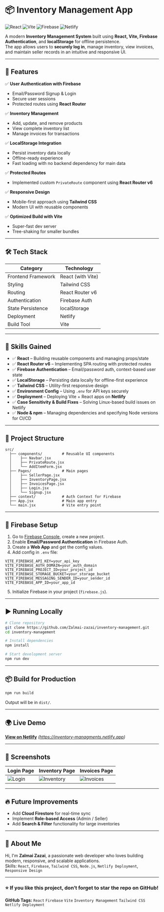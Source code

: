 # 📦 Inventory Management App

![React](https://img.shields.io/badge/React-18-blue?logo=react)
![Vite](https://img.shields.io/badge/Vite-Build-orange?logo=vite)
![Firebase](https://img.shields.io/badge/Firebase-Auth-yellow?logo=firebase)
![Netlify](https://img.shields.io/badge/Deployed-Netlify-brightgreen?logo=netlify)

A modern **Inventory Management System** built using **React, Vite, Firebase Authentication**, and **localStorage** for offline persistence.  
The app allows users to **securely log in**, manage inventory, view invoices, and maintain seller records in an intuitive and responsive UI.

---

## 🚀 Features

✅ **User Authentication with Firebase**

- Email/Password Signup & Login
- Secure user sessions
- Protected routes using **React Router**

✅ **Inventory Management**

- Add, update, and remove products
- View complete inventory list
- Manage invoices for transactions

✅ **LocalStorage Integration**

- Persist inventory data locally
- Offline-ready experience
- Fast loading with no backend dependency for main data

✅ **Protected Routes**

- Implemented custom `PrivateRoute` component using **React Router v6**

✅ **Responsive Design**

- Mobile-first approach using **Tailwind CSS**
- Modern UI with reusable components

✅ **Optimized Build with Vite**

- Super-fast dev server
- Tree-shaking for smaller bundles

---

## 🛠️ Tech Stack

| **Category**       | **Technology**    |
| ------------------ | ----------------- |
| Frontend Framework | React (with Vite) |
| Styling            | Tailwind CSS      |
| Routing            | React Router v6   |
| Authentication     | Firebase Auth     |
| State Persistence  | localStorage      |
| Deployment         | Netlify           |
| Build Tool         | Vite              |

---

## 🧠 Skills Gained

- ✅ **React** – Building reusable components and managing props/state
- ✅ **React Router v6** – Implementing SPA routing with protected routes
- ✅ **Firebase Authentication** – Email/password auth, context-based user state
- ✅ **LocalStorage** – Persisting data locally for offline-first experience
- ✅ **Tailwind CSS** – Utility-first responsive design
- ✅ **Environment Config** – Using `.env` for API keys securely
- ✅ **Deployment** – Deploying Vite + React apps on **Netlify**
- ✅ **Case Sensitivity & Build Fixes** – Solving Linux-based build issues on Netlify
- ✅ **Node & npm** – Managing dependencies and specifying Node versions for CI/CD

---

## 📂 Project Structure

```
src/
  ├── components/         # Reusable UI components
  │    ├── Navbar.jsx
  │    ├── PrivateRoute.jsx
  │    └── AddItemForm.jsx
  ├── Pages/              # Main pages
  │    ├── SellerPage.jsx
  │    ├── InventoryPage.jsx
  │    ├── InvoicesPage.jsx
  │    ├── Login.jsx
  │    └── Signup.jsx
  ├── context/            # Auth Context for Firebase
  ├── App.jsx             # Main app entry
  └── main.jsx            # Vite entry point
```

---

## 🔑 Firebase Setup

1. Go to [Firebase Console](https://console.firebase.google.com/), create a new project.
2. Enable **Email/Password Authentication** in Firebase Auth.
3. Create a **Web App** and get the config values.
4. Add config in `.env` file:

```
VITE_FIREBASE_API_KEY=your_api_key
VITE_FIREBASE_AUTH_DOMAIN=your_auth_domain
VITE_FIREBASE_PROJECT_ID=your_project_id
VITE_FIREBASE_STORAGE_BUCKET=your_storage_bucket
VITE_FIREBASE_MESSAGING_SENDER_ID=your_sender_id
VITE_FIREBASE_APP_ID=your_app_id
```

5. Initialize Firebase in your project (`firebase.js`).

---

## ▶️ Running Locally

```bash
# Clone repository
git clone https://github.com/Zalmai-zazai/inventory-management.git
cd inventory-management

# Install dependencies
npm install

# Start development server
npm run dev
```

---

## 📦 Build for Production

```bash
npm run build
```

Output will be in `dist/`.

---

## 🌍 Live Demo

[**View on Netlify**](#) _(https://inventory-managments.netlify.app)_

---

## 📸 Screenshots

| Login Page  | Inventory Page  | Invoices Page  |
| ----------- | --------------- | -------------- |
| ![Login](#) | ![Inventory](#) | ![Invoices](#) |

---

## 🔥 Future Improvements

- Add **Cloud Firestore** for real-time sync
- Implement **Role-based Access** (Admin / Seller)
- Add **Search & Filter** functionality for large inventories

---

## 👤 About Me

Hi, I'm **Zalmai Zazai**, a passionate web developer who loves building modern, responsive, and scalable applications.  
Skills: `React`, `Firebase`, `Tailwind CSS`, `Node.js`, `Netlify Deployment`, `Responsive Design`

---

### ⭐ If you like this project, don’t forget to **star the repo** on GitHub!

**GitHub Tags:** `React` `Firebase` `Vite` `Inventory Management` `Tailwind CSS` `Netlify Deployment`
